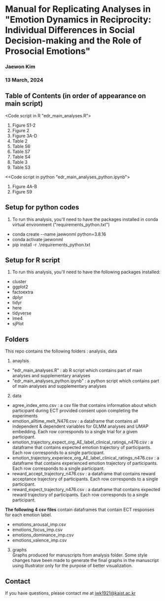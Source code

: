 # Manual for Replicating Analyses in "Emotion Dynamics in Reciprocity: Individual Differences in Social Decision-making and the Role of Prosocial Emotions"
### Jaewon Kim
### 13 March, 2024

## Table of Contents (in order of appearance on main script)
<Code script in R "edr_main_analyses.R">
1. Figure S1-2
2. Figure 2
3. Figure 3A-D
4. Table 2
5. Table S6
6. Table S7
7. Table S4
8. Table 3
9. Table S3

<<Code script in python "edr_main_analyses_python.ipynb">
1. Figure 4A-B
2. Figure S9

## Setup for python codes
1. To run this analysis, you'll need to have the packages installed in conda virtual environment ("requirements_python.txt")
- conda create --name jaewonml python=3.8.16
- conda activate jaewonml
- pip install -r .\requirements_python.txt

## Setup for R script
1. To run this analysis, you'll need to have the following packages installed:
- cluster
- ggplot2
- factoextra
- dplyr
- tidyr
- here
- tidyverse
- lme4
- sjPlot

## Folders
This repo contains the following folders : analysis, data
1. anaylsis
- "edr_main_analyses.R" : ab R script which contains part of main analyses and supplementary analyses
- "edr_main_analyses_python.ipynb" : a python script which contains part of main analyses and supplementary analyses

2. data
- agree_index_emo.csv : a csv file that contains information about which participant during ECT provided consent upon completing the experiments
- emotion_alltime_melt_N476.csv : a dataframe that contains all independent & dependent variables for GLMM analyses and UMAP embedding. Each row corresponds to a single trial for a given participant.
- emotion_trajectory_expect_org_AE_label_clinical_ratings_n476.csv : a dataframe that contains expected emotion trajectory of participants. Each row corresponds to a single participant.
- emotion_trajectory_experiece_org_AE_label_clinical_ratings_n476.csv : a dataframe that contains experienced emotion trajectory of participants. Each row corresponds to a single participant.
- reward_accept_trajectory_n476.csv : a dataframe that contains reward acceptance trajectory of participants. Each row corresponds to a single participant.
- reward_expect_trajectory_n476.csv : a dataframe that contains expected reward trajectory of participants. Each row corresponds to a single participant.

**The following 4 csv files** contain dataframes that contain ECT responses for each emotion label.
- emotions_arousal_imp.csv
- emotions_focus_imp.csv
- emotions_dominance_imp.csv
- emotions_valence_imp.csv

3. graphs<br>
Graphs produced for manuscripts from analysis folder. Some style changes have been made to generate the final graphs in the manuscript using Illustrator only for the purpose of better visualization.

## Contact
If you have questions, please contact me at jwk1921@kaist.ac.kr
